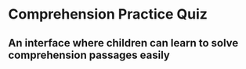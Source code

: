 # Comprehension Practice Quiz
## An interface where children can learn to solve comprehension passages easily
